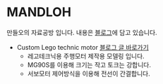 # MANDLOH
만들오의 자료공방 입니다.
내용은 [블로그]에 담고 있습니다. 

* Custom Lego technic motor [블로그 글 바로가기](1)
  - 레고테크닉용 주행모터 제작용 모델링 입니다.  
  - MG90S를 이용해 크기는 작고 토크는 강합니다.
  - 서보모터 제어방식을 이용해 전선이 간결합니다.

[블로그]:  https://mandloh.tistory.com
[1]: https://mandloh.tistory.com/33?category=1176885
